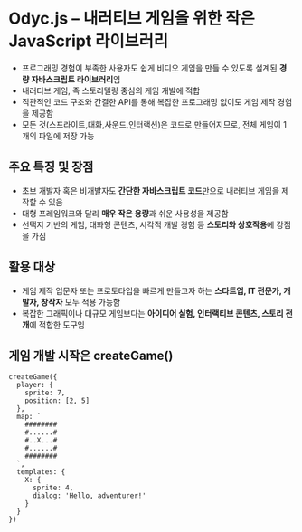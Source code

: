# Odyc.js – 내러티브 게임을 위한 작은 JavaScript 라이브러리


* 프로그래밍 경험이 부족한 사용자도 쉽게 비디오 게임을 만들 수 있도록 설계된 **경량 자바스크립트 라이브러리**임
* 내러티브 게임, 즉 스토리텔링 중심의 게임 개발에 적합
* 직관적인 코드 구조와 간결한 API를 통해 복잡한 프로그래밍 없이도 게임 제작 경험을 제공함
* 모든 것(스프라이트,대화,사운드,인터랙션)은 코드로 만들어지므로, 전체 게임이 1개의 파일에 저장 가능

주요 특징 및 장점
----------

* 초보 개발자 혹은 비개발자도 **간단한 자바스크립트 코드**만으로 내러티브 게임을 제작할 수 있음
* 대형 프레임워크와 달리 **매우 작은 용량**과 쉬운 사용성을 제공함
* 선택지 기반의 게임, 대화형 콘텐츠, 시각적 개발 경험 등 **스토리와 상호작용**에 강점을 가짐

활용 대상
-----

* 게임 제작 입문자 또는 프로토타입을 빠르게 만들고자 하는 **스타트업, IT 전문가, 개발자, 창작자** 모두 적용 가능함
* 복잡한 그래픽이나 대규모 게임보다는 **아이디어 실험, 인터랙티브 콘텐츠, 스토리 전개**에 적합한 도구임

게임 개발 시작은 createGame()
----------------------

```
createGame({  
  player: {  
    sprite: 7,  
    position: [2, 5]  
  },  
  map: `  
    ########  
    #......#  
    #..X...#  
    #......#  
    ########  
  `,  
  templates: {  
    X: {  
      sprite: 4,  
      dialog: 'Hello, adventurer!'  
    }  
  }  
})  

```

